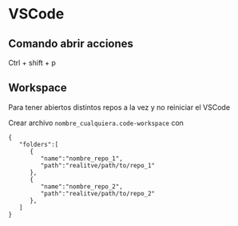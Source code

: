 # VSCode


## Comando abrir acciones

Ctrl + shift + p


## Workspace
Para tener abiertos distintos repos a la vez y no reiniciar el VSCode

Crear archivo `nombre_cualquiera.code-workspace` con 

```
{
   "folders":[
      {
         "name":"nombre_repo_1",
         "path":"realitve/path/to/repo_1"
      },
      {
         "name":"nombre_repo_2",
         "path":"realitve/path/to/repo_2"
      },
   ]
}



```


